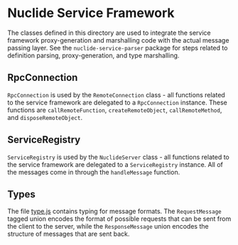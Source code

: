 # Nuclide Service Framework

The classes defined in this directory are used to integrate the service framework proxy-generation and marshalling code with the actual message passing layer. See the `nuclide-service-parser` package for steps related to definition parsing, proxy-generation, and type marshalling.

## RpcConnection
`RpcConnection` is used by the `RemoteConnection` class - all functions related to the service framework are delegated to a `RpcConnection` instance. These functions are `callRemoteFunction`, `createRemoteObject`, `callRemoteMethod`, and `disposeRemoteObject`.

## ServiceRegistry
`ServiceRegistry` is used by the `NuclideServer` class - all functions related to the service framework are delegated to a `ServiceRegistry` instance. All of the messages come in through the `handleMessage` function.

## Types
The file [type.js](./types.js) contains typing for message formats. The `RequestMessage` tagged union encodes the format of possible requests that can be sent from the client to the server, while the `ResponseMessage` union encodes the structure of messages that are sent back.

